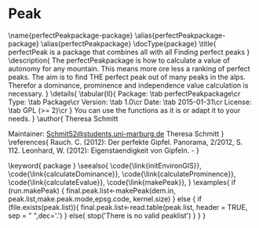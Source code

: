 # Peak
\name{perfectPeakpackage-package}
\alias{perfectPeakpackage-package}
\alias{perfectPeakpackage}
\docType{package}
\title{
perfectPeak is a package that combines all with all
Finding perfect peaks
}
\description{
The perfectPeakpackage is how to calculate a value of autonomy for any mountain. This means more ore less a ranking of perfect peaks. The aim is to find THE perfect peak out of many peaks in the alps. Therefor a dominance, prominence and independence value calculation is necessary.
}
\details{
\tabular{ll}{
Package: \tab perfectPeakpackage\cr
Type: \tab Package\cr
Version: \tab 1.0\cr
Date: \tab 2015-01-31\cr
License: \tab GPL (>= 2)\cr
}
You can use the functions as it is or adapt it to your needs.
}
\author{
Theresa Schmitt

Maintainer: Schmit52@students.uni-marburg.de
Theresa Schmitt
}
\references{
Rauch. C. (2012): Der perfekte Gipfel.  Panorama, 2/2012, S. 112.
Leonhard, W. (2012): Eigenstaendigkeit von Gipfeln. -
}

\keyword{ package }
\seealso{
\code{\link{initEnvironGIS}},
\code{\link{calculateDominance}}, 
\code{\link{calculateProminence}}, \code{\link{calculateEvalue}}, 
\code{\link{makePeak}},
}
\examples{
if (run.makePeak) {
  final.peak.list<-makePeak(dem.in, peak.list,make.peak.mode,epsg.code, kernel.size)
} else {
  if (file.exists(peak.list)){
    final.peak.list<-read.table(peak.list, header = TRUE, sep = " ",dec='.')
  } else{
    stop('There is no valid peaklist')
  }
}
}
